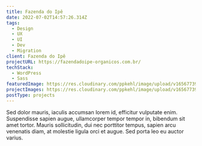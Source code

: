 ```yaml
---
title: Fazenda do Ipê
date: 2022-07-02T14:57:26.314Z
tags:
  - Design
  - UX
  - UI
  - Dev
  - Migration
client: Fazenda do Ipê
projectURL: https://fazendadoipe-organicos.com.br/
techStack:
  - WordPress
  - Sass
featuredImage: https://res.cloudinary.com/ppkehl/image/upload/v1656773912/projects/icon_daspmz.png
projectImages: https://res.cloudinary.com/ppkehl/image/upload/v1656773912/projects/icon_daspmz.png
postType: projects
---
```

Sed dolor mauris, iaculis accumsan lorem id, efficitur vulputate enim. Suspendisse sapien augue, ullamcorper tempor tempor in, bibendum sit amet tortor. Mauris sollicitudin, dui nec porttitor tempus, sapien arcu venenatis diam, at molestie ligula orci et augue. Sed porta leo eu auctor varius.
